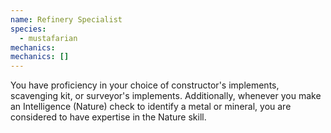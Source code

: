 ```yaml
---
name: Refinery Specialist
species:
  - mustafarian
mechanics:
mechanics: []
---
```

You have proficiency in your choice of constructor's implements, scavenging kit, or surveyor's implements. Additionally, whenever you make an Intelligence (Nature) check to identify a metal or mineral, you are considered to have expertise in the Nature skill.
